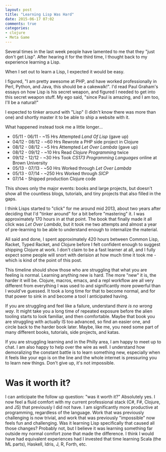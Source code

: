 ```yaml
---
layout: post
title: "Learning Lisp Was Hard"
date: 2015-06-17 07:02
comments: true
categories: 
- clojure
- Meta Game
---
```


Several times in the last week people have lamented to me that they "just don't
get Lisp". After hearing it for the third time, I thought back to my experience
learning a Lisp.

When I set out to learn a Lisp, I expected it would be easy.

I figured, "I am pretty awesome at PHP, and have worked professionally in Perl,
Python, and Java, this should be a cakewalk!". I'd read Paul Graham's essays on
how Lisp is his secret weapon, and figured I needed to get into this secret
weapon stuff. My ego said, "since Paul is amazing, and I am too, I'll be a
natural!"

I expected to tinker around with "Lisp" (I didn't know there was more
than one) and shortly master it to be able to ship a website with it.

What happened instead took me a little longer...

* 05/11 - 06/11 - ~15 Hrs Attempted _Land Of Lisp_ (gave up)
* 04/12 - 08/12 - ~60 Hrs Rewrote a PHP side project in Clojure
* 08/12 - 08/12 - ~5 Hrs Attempted _Let Over Lambda_ (gave up)
* 08/12 - 09/12 - ~10 Hrs Read _Clojure Programming_ twice
* 09/12 - 12/12 - ~30 Hrs Took _CS173 Programming Languages_ online at Brown University
* 05/13 - 07/13 - ~50 Hrs Worked through _Let Over Lambda_
* 05/13 - 07/14 - ~250 Hrs Worked through _SICP_
* 07/14 - Shipped production Clojure code

This shows only the major events: books and large projects, but doesn't show all
the countless blogs, tutorials, and tiny projects that also filled in the gaps.

I think Lisps started to "click" for me around mid 2013, about two years after
deciding that I'd "tinker around" for a bit before "mastering" it. I was
approximately 170 hours in at that point. The book that finally made it all
click was _Let Over Lambda_, but it took me two attempts and almost a year of
pre-learning to be able to understand enough to internalize the material.

All said and done, I spent approximately 420 hours between Common Lisp, Racket,
Typed Racket, and Clojure before I felt confident enough to suggest shipping
Clojure at work. I don't claim to be a fast learner at all, and I fully expect
some people will snort with derision at how much time it took me - which is kind
of the point of this post.

This timeline should show those who are struggling that what you are feeling is
normal. Learning anything new is hard. The more "new" it is, the harder it will
be. Clojure, macros, emacs, and a repl workflow are all very different from
everything I was used to and significantly more powerful than I would've
guessed. It took a long time for that to become normal, and for that power to
sink in and become a tool I anticipated having.

If you are struggling and feel like a failure, understand _there is no wrong
way_. It might take you a long time of repeated exposure before the alien
tooling starts to look familiar, and then comfortable. Maybe that book you are
struggling with actually IS too advanced, so find an easier one, and circle back
to the harder book later. Maybe, like me, you need some part of many different
books, tutorials, side projects, and katas.

If you are struggling learning and in the Philly area, I am happy to meet up to
chat. I am also happy to help over the wire as well. I understand how
demoralizing the constant battle is to learn something new, especially when it
feels like your ego is on the line and the whole internet is pressuring you to
learn new things. Don't give up, it's not impossible.

# Was it worth it?

I can anticipate the follow up question: "was it worth it?" Absolutely yes. I
now feel a fluid comfort with my current professional stack (C#, F#, Clojure,
and JS) that previously I did not have. I am significantly more productive at
programming, regardless of the language. Work that was previously challenging is
now trivial, and work that was previously "impossible" now feels fun and
challenging. Was it learning Lisp specifically that caused all those changes?
Probably not, but I believe it was learning something far outside my normal
comfort zone that made the difference. I think I would have had equivalent
experiences had I invested that time learning Scala (the ML parts), Haskell,
Idris, J, R, Forth, etc.
